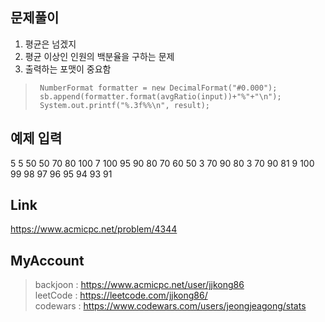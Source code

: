 ## 문제풀이
 1. 평균은 넘겠지
 2. 평균 이상인 인원의 백분율을 구하는 문제
 3. 출력하는 포맷이 중요함
 
 
> ```
>  NumberFormat formatter = new DecimalFormat("#0.000");  
>  sb.append(formatter.format(avgRatio(input))+"%"+"\n");
>  System.out.printf("%.3f%%\n", result);
> ```

## 예제 입력
5
5 50 50 70 80 100
7 100 95 90 80 70 60 50
3 70 90 80
3 70 90 81
9 100 99 98 97 96 95 94 93 91

## Link
https://www.acmicpc.net/problem/4344

## MyAccount

> backjoon : <https://www.acmicpc.net/user/jjkong86>  
> leetCode : <https://leetcode.com/jjkong86/>  
> codewars : https://www.codewars.com/users/jeongjeagong/stats
